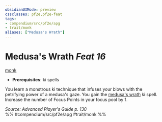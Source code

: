 ```yaml
---
obsidianUIMode: preview
cssclasses: pf2e,pf2e-feat
tags:
- compendium/src/pf2e/apg
- trait/monk
aliases: ["Medusa's Wrath"]
---
```

# Medusa's Wrath  *Feat 16*  
[monk](rules/traits/monk.md "Monk Class Trait")  

- **Prerequisites**: ki spells

You learn a monstrous ki technique that infuses your blows with the petrifying power of a medusa's gaze. You gain the [medusa's wrath](compendium/spells/medusas-wrath-apg.md) ki spell. Increase the number of Focus Points in your focus pool by 1.

*Source: Advanced Player's Guide p. 130*  
%% #compendium/src/pf2e/apg #trait/monk %%